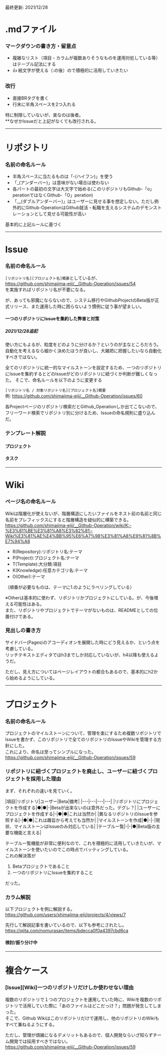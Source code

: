 最終更新: 2021/12/28

# .mdファイル
### マークダウンの書き方・留意点
- 複雑なリスト（項目・カラムが複数ありそうなものを運用対処している等）はテーブル記法にする
- 👍 絵文字が使える（:の後）ので積極的に活用していきたい

### 改行
- 直接BRタグを書く
- 行末に半角スペースを2つ入れる

特に制限していないが、楽なのは後者。  
**なぜかIssueだと上記がなくても改行される。

---

# リポジトリ
### 名前の命名ルール
- 半角スペースに当たるものは「-(ハイフン)」を使う
- 「_(アンダーバー)」は意味がない場合は使わない
- 各パートの最初の文字は大文字で始める(このリポジトリもGithub-「o」perationではなくGithub-「O」peration)
- 「__(ダブルアンダーバー)」はユーザーに見せる事を想定しない。ただし例外的にGithub-OperationはGithub就活・転職を支えるシステムのデモンストレーションとして見せる可能性が高い

基本的に上記ルールに基づく

---

# Issue
### 名前の命名ルール
`[リポジトリ名][プロジェクト名]概要`としているが、  
https://github.com/shimajima-eiji/__Github-Operation/issues/54  
を実施すればリポジトリ名が不要になる。

が、あっても邪魔にならないので、システム移行やGithubProjectのBeta版が正式リリース、また運用した時に困らないよう慣例に従う事が望ましい。

#### 一つのリポジトリにIssueを集約した弊害と対策
##### 2021/12/28追記
使い方にもよるが、粒度をどのように分けるか？というのが主なところだろう。  
自動化を考えるなら細かく決めたほうが良いし、大雑把に把握したいなら自動化すべきではない。

全てのリポジトリに統一的なマイルストーンを設定するため、一つのリポジトリにIssueを集約するとどのIssueがどのリポジトリに紐づくか判断が難しくなった。
そこで、命名ルールを以下のように変更する

`[リポジトリ名 / 対象リポジトリ名][プロジェクト名]概要`  
例: https://github.com/shimajima-eiji/__Github-Operation/issues/60

各Projectページのリポジトリ検索だとGithub_Operationしか出てこないので、フリーワード検索でリポジトリ別に分けるため、Issueの命名規則に盛り込んだ。

### テンプレート解説
#### プロジェクト
#### タスク

---

# Wiki
### ページ名の命名ルール
Wikiは階層化が使えないが、階層構造にしたいファイルをネスト前の名前と同じ名前をプレフィックスにすると階層構造を疑似的に構築できる。  
https://github.com/shimajima-eiji/__Github-Operation/wiki/K:-%E3%81%BE%E3%81%A8%E3%82%81:-Wiki%E3%81%AE%E4%BB%95%E6%A7%98%E3%81%A8%E9%81%8B%E7%94%A8

- R(Repository):リポジトリ名:テーマ
- P(Project):プロジェクト名:テーマ
- T(Template):大分類:項目
- K(Knowledge):任意カテゴリ名:テーマ
- O(Other):テーマ

（順番が必要なものは、テーマに1.のようにラベリングしている）

※Otherは基本的に使わず、リポジトリかプロジェクトにしている。が、今後増える可能性はある。  
また、リポジトリやプロジェクトでテーマがないものは、READMEとしての位置付けである。

### 見出しの書き方
サイドバー(Pages)のアコーディオンを展開した時にどう見えるか、という点を考慮している。  
リッチテキストエディタではh3までしか対応していないが、h4以降も使えるようだ。

ただし、見え方についてはページレイアウトの都合もあるので、基本的にh2から始めるようにしている。

---

# プロジェクト
### 名前の命名ルール
プロジェクトのマイルストーンについて、管理を楽にするため複数リポジトリでIssueを書かず、このリポジトリで全てのリポジトリのIssueやWikiを管理する方針にした。  
これにより、命名は至ってシンプルになった。  
https://github.com/shimajima-eiji/__Github-Operation/issues/59

### リポジトリに紐づくプロジェクトを廃止し、ユーザーに紐づくプロジェクトを採用した理由
まず、それぞれの違いを見ていく。  

|項目|リポジトリ|ユーザー|Beta|備考|
|---|---|---|---|
|リポジトリにプロジェクトを作成する|●|●|-|Betaが出来ないのは意外だった。デグレ？|
|ユーザーにプロジェクトを作成する|-|●|●|これは当然か|
|異なるリポジトリのIssueを参照する|-|●|●|これは趣旨から考えても当然か|
|マイルストーンを作成|●|-|-|現状、マイルストーンはIssueのみ対応している|
|テーブル一覧|-|-|●|Beta版の主要な機能と言える|

テーブル一覧機能が非常に便利なので、これを積極的に活用していきたいが、マイルストーンを使いたいのでこの時点でバッティングしている。  
これの解決策が

1. Betaプロジェクトであること
1. 一つのリポジトリにIssueを集約すること

だった。

### カラム解説
以下プロジェクトを例に解説する。  
https://github.com/users/shimajima-eiji/projects/4/views/7

先行して解説記事を書いているので、以下も参考にされたし。  
https://qiita.com/nomurasan/items/bdecca0f0a4397cbd6ca

#### 検討/振り分け中

---

# 複合ケース
### [Issue][Wiki]一つのリポジトリだけしか使わせない理由
複数のリポジトリで１つのプロジェクトを運用していた時に、Wikiを複数のリポジトリで活用していた際に「あのファイルはどこだっけ？」問題が発生してしまった。  
そこで、Github Wikiはこのリポジトリだけで運用し、他のリポジトリのWikiもすべて兼ねるようにする。

ただし、管理が煩雑になるデメリットもあるので、個人開発ならいざ知らずチーム開発では採用すべきではない。  
https://github.com/shimajima-eiji/__Github-Operation/issues/59
